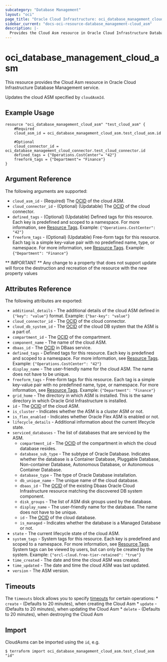 ```yaml
---
subcategory: "Database Management"
layout: "oci"
page_title: "Oracle Cloud Infrastructure: oci_database_management_cloud_asm"
sidebar_current: "docs-oci-resource-database_management-cloud_asm"
description: |-
  Provides the Cloud Asm resource in Oracle Cloud Infrastructure Database Management service
---
```


# oci_database_management_cloud_asm
This resource provides the Cloud Asm resource in Oracle Cloud Infrastructure Database Management service.

Updates the cloud ASM specified by `cloudAsmId`.


## Example Usage

```hcl
resource "oci_database_management_cloud_asm" "test_cloud_asm" {
	#Required
	cloud_asm_id = oci_database_management_cloud_asm.test_cloud_asm.id

	#Optional
	cloud_connector_id = oci_database_management_cloud_connector.test_cloud_connector.id
	defined_tags = {"Operations.CostCenter"= "42"}
	freeform_tags = {"Department"= "Finance"}
}
```

## Argument Reference

The following arguments are supported:

* `cloud_asm_id` - (Required) The [OCID](https://docs.cloud.oracle.com/iaas/Content/General/Concepts/identifiers.htm) of the cloud ASM.
* `cloud_connector_id` - (Optional) (Updatable) The [OCID](https://docs.cloud.oracle.com/iaas/Content/General/Concepts/identifiers.htm) of the cloud connector.
* `defined_tags` - (Optional) (Updatable) Defined tags for this resource. Each key is predefined and scoped to a namespace. For more information, see [Resource Tags](https://docs.cloud.oracle.com/iaas/Content/General/Concepts/resourcetags.htm). Example: `{"Operations.CostCenter": "42"}` 
* `freeform_tags` - (Optional) (Updatable) Free-form tags for this resource. Each tag is a simple key-value pair with no predefined name, type, or namespace. For more information, see [Resource Tags](https://docs.cloud.oracle.com/iaas/Content/General/Concepts/resourcetags.htm). Example: `{"Department": "Finance"}` 


** IMPORTANT **
Any change to a property that does not support update will force the destruction and recreation of the resource with the new property values

## Attributes Reference

The following attributes are exported:

* `additional_details` - The additional details of the cloud ASM defined in `{"key": "value"}` format. Example: `{"bar-key": "value"}` 
* `cloud_connector_id` - The [OCID](https://docs.cloud.oracle.com/iaas/Content/General/Concepts/identifiers.htm) of the cloud connector.
* `cloud_db_system_id` - The [OCID](https://docs.cloud.oracle.com/iaas/Content/General/Concepts/identifiers.htm) of the cloud DB system that the ASM is a part of.
* `compartment_id` - The [OCID](https://docs.cloud.oracle.com/iaas/Content/General/Concepts/identifiers.htm) of the compartment.
* `component_name` - The name of the cloud ASM.
* `dbaas_id` - The [OCID](https://docs.cloud.oracle.com/iaas/Content/General/Concepts/identifiers.htm) in DBaas service.
* `defined_tags` - Defined tags for this resource. Each key is predefined and scoped to a namespace. For more information, see [Resource Tags](https://docs.cloud.oracle.com/iaas/Content/General/Concepts/resourcetags.htm). Example: `{"Operations.CostCenter": "42"}` 
* `display_name` - The user-friendly name for the cloud ASM. The name does not have to be unique.
* `freeform_tags` - Free-form tags for this resource. Each tag is a simple key-value pair with no predefined name, type, or namespace. For more information, see [Resource Tags](https://docs.cloud.oracle.com/iaas/Content/General/Concepts/resourcetags.htm). Example: `{"Department": "Finance"}` 
* `grid_home` - The directory in which ASM is installed. This is the same directory in which Oracle Grid Infrastructure is installed.
* `id` - The [OCID](https://docs.cloud.oracle.com/iaas/Content/General/Concepts/identifiers.htm) of the cloud ASM.
* `is_cluster` - Indicates whether the ASM is a cluster ASM or not.
* `is_flex_enabled` - Indicates whether Oracle Flex ASM is enabled or not.
* `lifecycle_details` - Additional information about the current lifecycle state.
* `serviced_databases` - The list of databases that are serviced by the ASM.
	* `compartment_id` - The [OCID](https://docs.cloud.oracle.com/iaas/Content/General/Concepts/identifiers.htm) of the compartment in which the cloud database resides.
	* `database_sub_type` - The subtype of Oracle Database. Indicates whether the database is a Container Database, Pluggable Database, Non-container Database, Autonomous Database, or Autonomous Container Database. 
	* `database_type` - The type of Oracle Database installation.
	* `db_unique_name` - The unique name of the cloud database.
	* `dbaas_id` - The [OCID](https://docs.cloud.oracle.com/iaas/Content/General/Concepts/identifiers.htm) of the existing Dbaas Oracle Cloud Infrastructure resource matching the discovered DB system component.
	* `disk_groups` - The list of ASM disk groups used by the database.
	* `display_name` - The user-friendly name for the database. The name does not have to be unique.
	* `id` - The [OCID](https://docs.cloud.oracle.com/iaas/Content/General/Concepts/identifiers.htm) of the cloud database.
	* `is_managed` - Indicates whether the database is a Managed Database or not.
* `state` - The current lifecycle state of the cloud ASM.
* `system_tags` - System tags for this resource. Each key is predefined and scoped to a namespace. For more information, see [Resource Tags](https://docs.cloud.oracle.com/iaas/Content/General/Concepts/resourcetags.htm). System tags can be viewed by users, but can only be created by the system.  Example: `{"orcl-cloud.free-tier-retained": "true"}` 
* `time_created` - The date and time the cloud ASM was created.
* `time_updated` - The date and time the cloud ASM was last updated.
* `version` - The ASM version.

## Timeouts

The `timeouts` block allows you to specify [timeouts](https://registry.terraform.io/providers/oracle/oci/latest/docs/guides/changing_timeouts) for certain operations:
	* `create` - (Defaults to 20 minutes), when creating the Cloud Asm
	* `update` - (Defaults to 20 minutes), when updating the Cloud Asm
	* `delete` - (Defaults to 20 minutes), when destroying the Cloud Asm


## Import

CloudAsms can be imported using the `id`, e.g.

```
$ terraform import oci_database_management_cloud_asm.test_cloud_asm "id"
```

